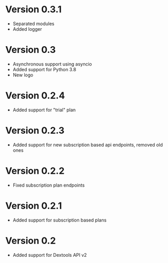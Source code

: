 # Version 0.3.1
+ Separated modules
+ Added logger

# Version 0.3
+ Asynchronous support using asyncio
+ Added support for Python 3.8
+ New logo

# Version 0.2.4
+ Added support for "trial" plan

# Version 0.2.3
+ Added support for new subscription based api endpoints, removed old ones
  
# Version 0.2.2
+ Fixed subscription plan endpoints
  
# Version 0.2.1
+ Added support for subscription based plans

# Version 0.2
+ Added support for Dextools API v2